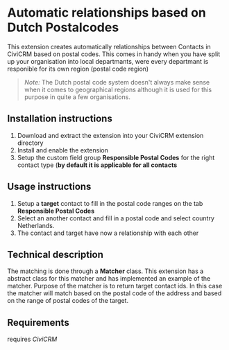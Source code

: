 Automatic relationships based on Dutch Postalcodes
==================================================

This extension creates automatically relationships between Contacts in CiviCRM based on postal codes. This comes in handy when you have split up your organisation into local departmants, were every departmant is responible for its own region (postal code region)

> *Note:* The Dutch postal code system doesn't always make sense when it comes to geographical regions although it is used for this purpose in quite a few organisations.

Installation instructions
-------------------------

1. Download and extract the extension into your CiviCRM extension directory
2. Install and enable the extension
3. Setup the custom field group **Responsible Postal Codes** for the right contact type (**by default it is applicable for all contacts**

Usage instructions
------------------

1. Setup a **target** contact to fill in the postal code ranges on the tab **Responsible Postal Codes**
2. Select an another contact and fill in a postal code and select country Netherlands. 
3. The contact and target have now a relationship with each other


Technical description
---------------------

The matching is done through a **Matcher** class. This extension has a abstract class for this matcher and has implemented an example of the matcher. Purpose of the matcher is to return target contact ids. In this case the matcher will match based on the postal code of the address and based on the range of postal codes of the target. 

Requirements
-----------

requires *CiviCRM*
